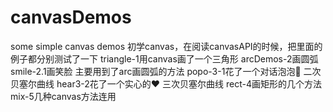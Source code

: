 # canvasDemos
some simple canvas demos
初学canvas，在阅读canvasAPI的时候，把里面的例子都分别测试了一下
triangle-1用canvas画了一个三角形
arcDemos-2画圆弧
smile-2.1画笑脸 主要用到了arc画圆弧的方法
popo-3-1花了一个对话泡泡💬  二次贝塞尔曲线
hear3-2花了一个实心的❤️      三次贝塞尔曲线
rect-4画矩形的几个方法
mix-5几种canvas方法连用
